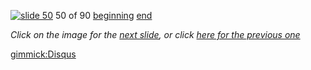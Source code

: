 [![slide 50](https://dl.dropboxusercontent.com/u/2977490/presentations/cookbook/img50.jpg)](51.md)
50 of 90
[beginning](01.md)
[end](89.md)

_Click on the image for the [next slide](51.md), or click [here for the previous one](49.md)_

[gimmick:Disqus](theodox-github)